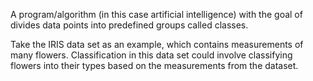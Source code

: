 A program/algorithm (in this case artificial intelligence) with the goal of divides data points into predefined groups called classes.

Take the IRIS data set as an example, which contains measurements of many flowers.
Classification in this data set could involve classifying flowers into their types based on the measurements from the dataset.